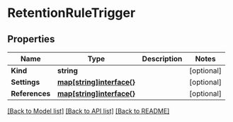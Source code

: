 # RetentionRuleTrigger

## Properties

Name | Type | Description | Notes
------------ | ------------- | ------------- | -------------
**Kind** | **string** |  | [optional] 
**Settings** | [**map[string]interface{}**](.md) |  | [optional] 
**References** | [**map[string]interface{}**](.md) |  | [optional] 

[[Back to Model list]](../README.md#documentation-for-models) [[Back to API list]](../README.md#documentation-for-api-endpoints) [[Back to README]](../README.md)


